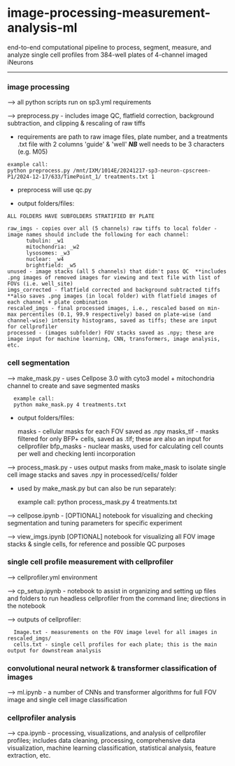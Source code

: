 # image-processing-measurement-analysis-ml
end-to-end computational pipeline to process, segment, measure, and analyze single cell profiles from 384-well plates of 4-channel imaged iNeurons
____________________________________________________________________________________________________________________

### image processing

--> all python scripts run on sp3.yml requirements

--> preprocess.py - includes image QC, flatfield correction, background subtraction, and clipping & rescaling of raw tiffs
   
   * requirements are path to raw image files, plate number, and a treatments .txt file with 2 columns 'guide' & 'well'   ***NB*** well needs to be 3 characters (e.g. M05)

    example call:
    python preprocess.py /mnt/IXM/1014E/20241217-sp3-neuron-cpscreen-P1/2024-12-17/633/TimePoint_1/ treatments.txt 1

   * preprocess will use qc.py

   * output folders/files:

    ALL FOLDERS HAVE SUBFOLDERS STRATIFIED BY PLATE
    
    raw_imgs - copies over all (5 channels) raw tiffs to local folder - image names should include the following for each channel:
          tubulin: _w1
          mitochondria: _w2
          lysosomes: _w3
          nuclear: _w4
          brightfield: _w5
    unused - image stacks (all 5 channels) that didn't pass QC  **includes .png images of removed images for viewing and text file with list of FOVs (i.e. well_site)
    imgs_corrected - flatfield corrected and background subtracted tiffs  **also saves .png images (in local folder) with flatfield images of each channel + plate combination
    rescaled_imgs - final processed images, i.e., rescaled based on min-max percentiles (0.1, 99.9 respectively) based on plate-wise (and channel-wise) intensity histograms, saved as tiffs; these are input for cellprofiler
    processed - (images subfolder) FOV stacks saved as .npy; these are image input for machine learning, CNN, transformers, image analysis, etc.

### cell segmentation

--> make_mask.py - uses Cellpose 3.0 with cyto3 model + mitochondria channel to create and save segmented masks

      example call:
      python make_mask.py 4 treatments.txt

   * output folders/files:

     masks - cellular masks for each FOV saved as .npy
     masks_tif - masks filtered for only BFP+ cells, saved as .tif; these are also an input for cellprofiler
     bfp_masks - nuclear masks, used for calculating cell counts per well and checking lenti incorporation

--> process_mask.py - uses output masks from make_mask to isolate single cell image stacks and saves .npy in processed/cells/ folder

   * used by make_mask.py but can also be run separately:

      example call:
      python process_mask.py 4 treatments.txt

--> cellpose.ipynb - [OPTIONAL] notebook for visualizing and checking segmentation and tuning parameters for specific experiment

--> view_imgs.ipynb [OPTIONAL] notebook for visualizing all FOV image stacks & single cells, for reference and possible QC purposes


### single cell profile measurement with cellprofiler

--> cellprofiler.yml environment

--> cp_setup.ipynb - notebook to assist in organizing and setting up files and folders to run headless cellprofiler from the command line; directions in the notebook

--> outputs of cellprofiler:

      Image.txt - measurements on the FOV image level for all images in rescaled_imgs/
      cells.txt - single cell profiles for each plate; this is the main output for downstream analysis

### convolutional neural network & transformer classification of images

--> ml.ipynb - a number of CNNs and transformer algorithms for full FOV image and single cell image classification

### cellprofiler analysis

--> cpa.ipynb - processing, visualizations, and analysis of cellprofiler profiles; includes data cleaning, processing, comprehensive data visualization, machine learning classification, statistical analysis, feature extraction, etc.


